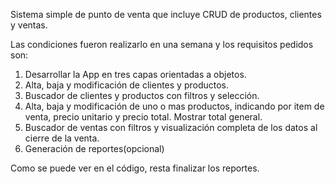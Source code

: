 Sistema simple de punto de venta que incluye CRUD de productos, clientes y ventas.

Las condiciones fueron realizarlo en una semana y los requisitos pedidos son:
  1. Desarrollar la App en tres capas orientadas a objetos.
  2. Alta, baja y modificación de clientes y productos.
  3. Buscador de clientes y productos con filtros y selección.
  4. Alta, baja y modificación de uno o mas productos, indicando por item de venta, precio unitario y precio total. Mostrar total general.
  5. Buscador de ventas con filtros y visualización completa de los datos al cierre de la venta.
  6. Generación de reportes(opcional)

Como se puede ver en el código, resta finalizar los reportes.
